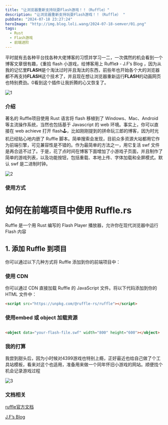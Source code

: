 ```yaml
---
title: "让浏览器重新支持玩耍Flash游戏！！（Ruffle）"
description: "让浏览器重新支持玩耍Flash游戏！！（Ruffle） "
pubDate: "2024-07-18 23:27:24"
heroImage: "http://img.blog.loli.wang/2024-07-18-semver/01.png"
tags:
  - Rust
  - Flash游戏 
  - 前端进阶
---
```


平时就有去各种平台找各种大佬博客的习惯并学习一二，一次偶然的机会看到一个博客文章很有趣，《重拾 flash 小游戏，给博客用上 Ruffle》 - J.F’s Blog  ，因为从我的记忆里**FLASH**是个淘汰过时并且淘汰的东西，前些年也开始各个大的浏览器都不再支持**FLASH**这个技术了，并且现在想让浏览器重新运行**FLASH**的动画网页也特别费劲。0看到这个插件让我折腾的心又恢复了。

![1](http://img.blog.loli.wang/2024-08-09-rustgametools/01.png)

### 介绍

著名的 Ruffle项目使用 Rust 语言将 flash 移植到了 Windows、Mac、Android 等主流操作系统，当然也包括基于 Javascript 的 web 环境。事实上，你可以直接在 web achieve 打开 flash🕹️，比如刚刚提到的拼命玩三郎的博客，因为时光机已经贴心地内嵌了 Ruffle 脚本。简单搜索会发现，目前众多资源大站都用它作为前端引擎，可见兼容性是不错的。作为最简单的方法之一，用它复活 swf 文件是再合适不过了。于是，花了点时间在博客下面增加了小游戏子页面，并且制作了简单的游戏列表，以及功能按钮，包括重载、本地上传、字体加载和全屏模式。默认 swf 是二进制时钟。

![2](http://img.blog.loli.wang/2024-08-09-rustgametools/02.png)


### 使用方式

# 如何在前端项目中使用 Ruffle.rs

Ruffle 是一个用 Rust 编写的 Flash Player 播放器，允许你在现代浏览器中运行 Flash 内容

## 1. 添加 Ruffle 到项目

你可以通过以下几种方式将 Ruffle 添加到你的前端项目中：

### 使用 CDN

你可以通过 CDN 直接加载 Ruffle 的 JavaScript 文件。将以下代码添加到你的 HTML 文件中：

```html
<script src="https://unpkg.com/@ruffle-rs/ruffle"></script>

```
### 使用embed 或 object 加载资源 

```html

<object data="your-flash-file.swf" width="800" height="600"></object>

```

### 我的打算

我尝到甜头后，因为小时候对4399游戏也特别上瘾，正好最近也给自己做了个工具站模板，看来对这个也适用，准备用来做一个同年怀旧小游戏的网站。顺便找个机会记录游戏过程

![3](http://img.blog.loli.wang/2024-08-09-rustgametools/03.png)



### 文档相关
[ruffle官方文档](https://ruffle.rs)

[J.F’s Blog](https://blog.zzbd.org/)